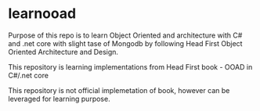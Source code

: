 # learnooad
Purpose of this repo is to learn Object Oriented and architecture with C# and .net core with slight tase of Mongodb by
  following Head First Object Oriented Architecture and Design.

This repository is learning implementations from Head First book - OOAD in C#/.net core

This repository is not official implemetation of book, however can be leveraged for learning purpose.
